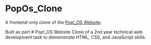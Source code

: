 # PopOs_Clone

A frontend-only clone of the [Pop!_OS Website](https://system76.com/pop/).  

Built as part # Pop!_OS Website Clone  of a 2nd year technical web development task to demonstrate HTML, CSS, and JavaScript skills.  
